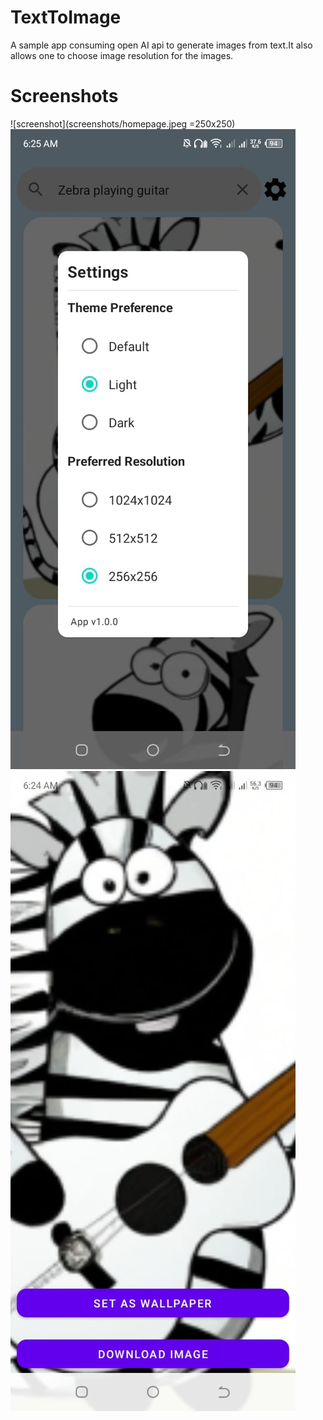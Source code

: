 # TextToImage
A sample app consuming open AI api to generate images from text.It also allows one to choose image resolution for the images.

# Screenshots

![screenshot](screenshots/homepage.jpeg =250x250)
![screenshot](screenshots/settings.jpeg)
![screenshot](screenshots/detailsPage.jpeg)
